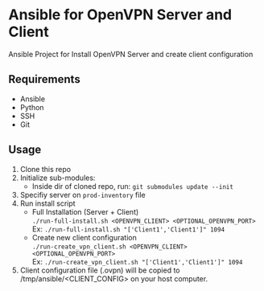 # Ansible for OpenVPN Server and Client
Ansible Project for Install OpenVPN Server and create client configuration

## Requirements
 * Ansible
 * Python
 * SSH
 * Git

## Usage

1. Clone this repo
2. Initialize sub-modules:
    * Inside dir of cloned repo, run:
        `git submodules update --init`
3. Specifiy server on `prod-inventory` file
4. Run install script
    * Full Installation (Server + Client)  
        `./run-full-install.sh <OPENVPN_CLIENT> <OPTIONAL_OPENVPN_PORT>`  
        Ex: `./run-full-install.sh "['Client1','Client1']" 1094`  
    * Create new client configuration  
        `./run-create_vpn_client.sh <OPENVPN_CLIENT> <OPTIONAL_OPENVPN_PORT>`  
        Ex: `./run-create_vpn_client.sh "['Client1','Client1']" 1094`  
5. Client configuration file (.ovpn) will be copied to /tmp/ansible/<CLIENT_CONFIG> on your host computer.